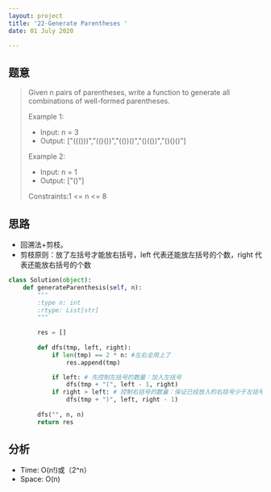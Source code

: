 ```yaml
---
layout: project
title: '22-Generate Parentheses	'
date: 01 July 2020

---
```

## 题意
> Given n pairs of parentheses, write a function to generate all combinations of well-formed parentheses. 
>
> Example 1:
> - Input: n = 3
> - Output: ["((()))","(()())","(())()","()(())","()()()"]
>
> Example 2:
> - Input: n = 1
> - Output: ["()"] 
>
> Constraints:1 <= n <= 8

## 思路
- 回溯法+剪枝。
- 剪枝原则：放了左括号才能放右括号，left 代表还能放左括号的个数，right 代表还能放右括号的个数

~~~python
class Solution(object):
    def generateParenthesis(self, n):
        """
        :type n: int
        :rtype: List[str]
        """
          
        res = [] 
        
        def dfs(tmp, left, right):
            if len(tmp) == 2 * n: #左右全用上了 
                res.append(tmp)

            if left: # 先控制左括号的数量：加入左括号
                dfs(tmp + "(", left - 1, right)
            if right > left: # 控制右括号的数量：保证已经放入的右括号少于左括号
                dfs(tmp + ")", left, right - 1)
        
        dfs("", n, n)
        return res

~~~

## 分析
- Time: O(n!)或（2^n）
- Space: O(n)
